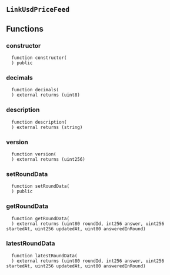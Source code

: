 ## `LinkUsdPriceFeed`



## Functions
### constructor
```solidity
  function constructor(
  ) public
```




### decimals
```solidity
  function decimals(
  ) external returns (uint8)
```




### description
```solidity
  function description(
  ) external returns (string)
```




### version
```solidity
  function version(
  ) external returns (uint256)
```




### setRoundData
```solidity
  function setRoundData(
  ) public
```




### getRoundData
```solidity
  function getRoundData(
  ) external returns (uint80 roundId, int256 answer, uint256 startedAt, uint256 updatedAt, uint80 answeredInRound)
```




### latestRoundData
```solidity
  function latestRoundData(
  ) external returns (uint80 roundId, int256 answer, uint256 startedAt, uint256 updatedAt, uint80 answeredInRound)
```




